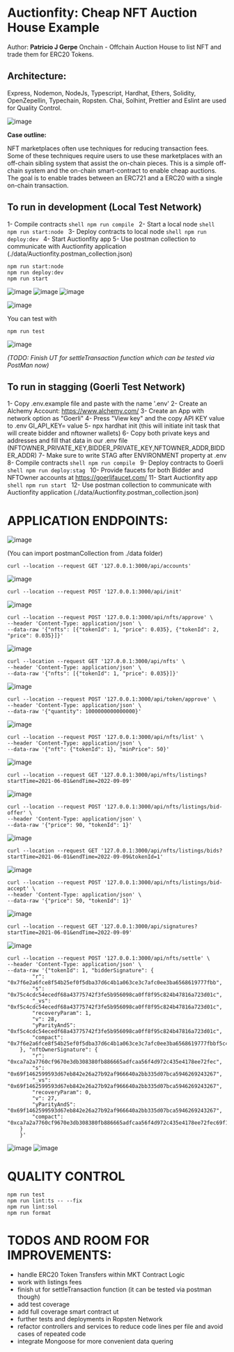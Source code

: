 # Auctionfity: Cheap NFT Auction House Example
Author: **Patricio J Gerpe**
Onchain - Offchain Auction House to list NFT and trade them for ERC20 Tokens.

## Architecture:

Express, Nodemon, NodeJs, Typescript, Hardhat, Ethers, Solidity, OpenZepellin, Typechain, Ropsten. Chai, Solhint, Prettier and Eslint are used for Quality Control.

![image](https://user-images.githubusercontent.com/16574952/183387931-655881cf-61ac-484b-89b7-40568a6fd225.png)

**Case outline:**

NFT marketplaces often use techniques for reducing transaction fees.
Some of these techniques require users to use these marketplaces with an off-chain
sibling system that assist the on-chain pieces. This is a simple off-chain system
and the on-chain smart-contract to enable cheap auctions. The goal is to enable
trades between an ERC721 and a ERC20 with a single on-chain transaction.

## To run in development (Local Test Network)

1- Compile contracts ```shell npm run compile ```
2- Start a local node ```shell npm run start:node ```
3- Deploy contracts to local node ```shell npm run deploy:dev ```
4- Start Auctionfity app 
5- Use postman collection to communicate with Auctionfity application (./data/Auctionfity.postman_collection.json)

```shell
npm run start:node
npm run deploy:dev
npm run start
```
![image](https://user-images.githubusercontent.com/16574952/183389011-662ee451-e537-402b-bf7e-24ea556be9b8.png)
![image](https://user-images.githubusercontent.com/16574952/183389105-9f39441f-60b0-4f7d-a5f5-944633229691.png)
![image](https://user-images.githubusercontent.com/16574952/183389194-b300cb15-98a3-46ad-b9ef-9c23b7b968ab.png)

![image](https://user-images.githubusercontent.com/16574952/183389286-7ee8b456-a1d3-4d9c-927d-464688665deb.png)

You can test with 

```shell
npm run test
```

![image](https://user-images.githubusercontent.com/16574952/183390166-32026637-0a29-401d-b7c0-2ecac5496c37.png)

*(TODO: Finish UT for settleTransaction function which can be tested via PostMan now)*


## To run in stagging (Goerli Test Network)


1- Copy .env.example file and paste with the name '.env'
2- Create an Alchemy Account: https://www.alchemy.com/
3- Create an App with network option as "Goerli"
4- Press "View key" and the copy API KEY value to .env GI_API_KEY= value
5- npx hardhat init (this will initiate init task that will create bidder and nftowner wallets)
6- Copy both private keys and addresses and fill that data in our .env file (NFTOWNER_PRIVATE_KEY,BIDDER_PRIVATE_KEY,NFTOWNER_ADDR,BIDDER_ADDR)
7- Make sure to write STAG after ENVIRONMENT property at .env
8- Compile contracts ```shell npm run compile ```
9- Deploy contracts to Goerli ```shell npm run deploy:stag ```
10- Provide faucets for both Bidder and NFTOwner accounts at https://goerlifaucet.com/
11- Start Auctionfity app ```shell npm run start ```
12- Use postman collection to communicate with Auctionfity application (./data/Auctionfity.postman_collection.json)


# APPLICATION ENDPOINTS:

![image](https://user-images.githubusercontent.com/16574952/183391150-5cb8c680-17b8-4b60-a4cd-2d724c5f7f66.png)

(You can import postmanCollection from ./data folder)

```shell
curl --location --request GET '127.0.0.1:3000/api/accounts'
```
![image](https://user-images.githubusercontent.com/16574952/183391499-bb7564f4-f613-4a63-b145-00f2b084e976.png)

```shell
curl --location --request POST '127.0.0.1:3000/api/init'
```
![image](https://user-images.githubusercontent.com/16574952/183391777-64ee6b83-baee-4ba4-814f-434d37ed1fb7.png)

```shell
curl --location --request POST '127.0.0.1:3000/api/nfts/approve' \
--header 'Content-Type: application/json' \
--data-raw '{"nfts": [{"tokenId": 1, "price": 0.035}, {"tokenId": 2, "price": 0.035}]}'
```
![image](https://user-images.githubusercontent.com/16574952/183391949-b1eace31-45ac-4df4-9b71-5af200806e7a.png)

```shell
curl --location --request GET '127.0.0.1:3000/api/nfts' \
--header 'Content-Type: application/json' \
--data-raw '{"nfts": [{"tokenId": 1, "price": 0.035}]}'
```
![image](https://user-images.githubusercontent.com/16574952/183392328-341fc30e-093d-45d2-b30e-62fa595855a7.png)

```shell
curl --location --request POST '127.0.0.1:3000/api/token/approve' \
--header 'Content-Type: application/json' \
--data-raw '{"quantity": 1000000000000000}'
```
![image](https://user-images.githubusercontent.com/16574952/183392745-33f0dd71-e631-4583-a9f2-7462d015387f.png)

```shell
curl --location --request POST '127.0.0.1:3000/api/nfts/list' \
--header 'Content-Type: application/json' \
--data-raw '{"nft": {"tokenId": 1}, "minPrice": 50}'
```

![image](https://user-images.githubusercontent.com/16574952/183392907-015acfc3-f6ca-4de1-a80f-0f6fcb003dbc.png)

```shell
curl --location --request GET '127.0.0.1:3000/api/nfts/listings?startTime=2021-06-01&endTime=2022-09-09'
```

![image](https://user-images.githubusercontent.com/16574952/183393032-0099e937-91be-46cd-9747-83cc50096291.png)

```shell
curl --location --request POST '127.0.0.1:3000/api/nfts/listings/bid-offer' \
--header 'Content-Type: application/json' \
--data-raw '{"price": 90, "tokenId": 1}'
```

![image](https://user-images.githubusercontent.com/16574952/183393415-e0bc451b-61d2-4f21-9c0f-b162eb98acf7.png)

```shell
curl --location --request GET '127.0.0.1:3000/api/nfts/listings/bids?startTime=2021-06-01&endTime=2022-09-09&tokenId=1'
```

![image](https://user-images.githubusercontent.com/16574952/183393625-9c89698e-0039-41d7-b881-7a307d187b44.png)

```shell
curl --location --request POST '127.0.0.1:3000/api/nfts/listings/bid-accept' \
--header 'Content-Type: application/json' \
--data-raw '{"price": 50, "tokenId": 1}'
```

![image](https://user-images.githubusercontent.com/16574952/183393792-324e271f-03bc-4eea-97c8-891bdfe8840b.png)

```shell
curl --location --request GET '127.0.0.1:3000/api/signatures?startTime=2021-06-01&endTime=2022-09-09'
```

![image](https://user-images.githubusercontent.com/16574952/183394046-a9224810-44ed-45d8-91d1-dfff75557268.png)

```shell
curl --location --request POST '127.0.0.1:3000/api/nfts/settle' \
--header 'Content-Type: application/json' \
--data-raw '{"tokenId": 1, "bidderSignature": {
        "r": "0x7f6e2a6fce8f54b25ef0f5dba37d6c4b1a063ce3c7afc0ee3ba6568619777fbb",
        "s": "0x75c4cdc54ecedf68a43775742f3fe5b956098ca0ff8f95c824b47816a723d01c",
        "_vs": "0xf5c4cdc54ecedf68a43775742f3fe5b956098ca0ff8f95c824b47816a723d01c",
        "recoveryParam": 1,
        "v": 28,
        "yParityAndS": "0xf5c4cdc54ecedf68a43775742f3fe5b956098ca0ff8f95c824b47816a723d01c",
        "compact": "0x7f6e2a6fce8f54b25ef0f5dba37d6c4b1a063ce3c7afc0ee3ba6568619777fbbf5c4cdc54ecedf68a43775742f3fe5b956098ca0ff8f95c824b47816a723d01c"
    }, "nftOwnerSignature": {
        "r": "0xca7a2a7760cf9670e3db308380fb886665adfcaa56f4d972c435e4178ee72fec",
        "s": "0x69f1462599593d67eb842e26a27b92af966640a2bb335d07bca5946269243267",
        "_vs": "0x69f1462599593d67eb842e26a27b92af966640a2bb335d07bca5946269243267",
        "recoveryParam": 0,
        "v": 27,
        "yParityAndS": "0x69f1462599593d67eb842e26a27b92af966640a2bb335d07bca5946269243267",
        "compact": "0xca7a2a7760cf9670e3db308380fb886665adfcaa56f4d972c435e4178ee72fec69f1462599593d67eb842e26a27b92af966640a2bb335d07bca5946269243267"
    }
    }'
```

![image](https://user-images.githubusercontent.com/16574952/183394412-5d16ca38-4384-47be-9173-16e41dc29961.png)
![image](https://user-images.githubusercontent.com/16574952/183394541-fbd3598c-f924-45bc-953f-e096b89cb27f.png)

# QUALITY CONTROL

```shell
npm run test
npm run lint:ts -- --fix
npm run lint:sol
npm run format
```


# TODOS AND ROOM FOR IMPROVEMENTS: 

* handle ERC20 Token Transfers within MKT Contract Logic
* work with listings fees
* finish ut for settleTransaction function (it can be tested via postman though)
* add test coverage
* add full coverage smart contract ut
* further tests and deployments in Ropsten Network
* refactor controllers and services to reduce code lines per file and avoid cases of repeated code
* integrate Mongoose for more convenient data quering
